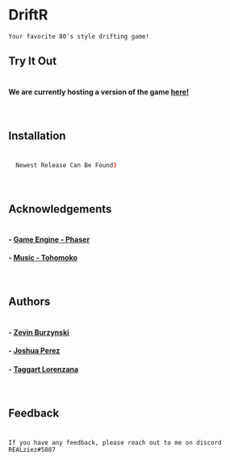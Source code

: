 # DriftR

```
Your favorite 80's style drifting game!
```

## Try It Out
#
#### We are currently hosting a version of the game [here!](https://realziez.github.io/DriftR/) 
####   ⠀


## Installation
#
```bash
  Newest Release Can Be Found)
```
####   ⠀
## Acknowledgements
#
#### - [Game Engine - Phaser](https://phaser.io/)
#### - [Music - Tohomoko](https://soundcloud.com/tohomoko)
####   ⠀
## Authors
#
#### - [Zevin Burzynski](https://github.com/REALziez)
#### - [Joshua Perez](https://github.com/dri-gi)
#### - [Taggart Lorenzana](https://github.com/TaggsSwaggs)
####   ⠀
## Feedback
#
```
If you have any feedback, please reach out to me on discord REALziez#5887 
```


